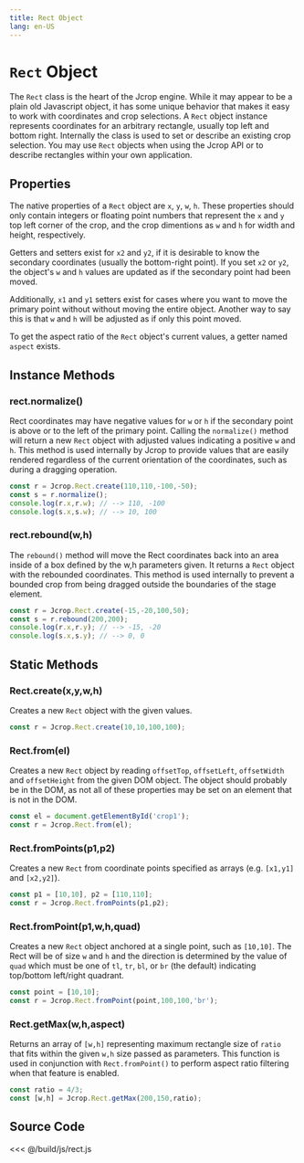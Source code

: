 ```yaml
---
title: Rect Object
lang: en-US
---
```


# `Rect` Object

The `Rect` class is the heart of the Jcrop engine. While it may appear to
be a plain old Javascript object, it has some unique behavior that makes
it easy to work with coordinates and crop selections. A `Rect` object
instance represents coordinates for an arbitrary rectangle, usually
top left and bottom right. Internally the class is used to set or
describe an existing crop selection. You may use `Rect` objects when
using the Jcrop API or to describe rectangles within your own application.

## Properties

The native properties of a `Rect` object are `x`, `y`, `w`, `h`. These
properties should only contain integers or floating point numbers that
represent the `x` and `y` top left corner of the crop, and the crop
dimentions as `w` and `h` for width and height, respectively.

Getters and setters exist for `x2` and `y2`, if it is desirable to
know the secondary coordinates (usually the bottom-right point). If
you set `x2` or `y2`, the object's `w` and `h` values are updated as
if the secondary point had been moved.

Additionally, `x1` and `y1` setters exist for cases where you want
to move the primary point without without moving the entire object.
Another way to say this is that `w` and `h` will be adjusted as if
only this point moved.

To get the aspect ratio of the `Rect` object's current values,
a getter named `aspect` exists.

## Instance Methods

### rect.normalize()

Rect coordinates may have negative values for `w` or `h` if the
secondary point is above or to the left of the primary point.
Calling the `normalize()` method will return a new `Rect` object
with adjusted values indicating a positive `w` and `h`. This method
is used internally by Jcrop to provide values that are easily
rendered regardless of the current orientation of the coordinates,
such as during a dragging operation.

```js
const r = Jcrop.Rect.create(110,110,-100,-50);
const s = r.normalize();
console.log(r.x,r.w); // --> 110, -100
console.log(s.x,s.w); // --> 10, 100
```

### rect.rebound(w,h)

The `rebound()` method will move the Rect coordinates back into an
area inside of a box defined by the w,h parameters given. It returns
a `Rect` object with the rebounded coordinates. This method is used
internally to prevent a bounded crop from being dragged outside the
boundaries of the stage element.

```js
const r = Jcrop.Rect.create(-15,-20,100,50);
const s = r.rebound(200,200);
console.log(r.x,r.y); // --> -15, -20
console.log(s.x,s.y); // --> 0, 0
```

## Static Methods

### Rect.create(x,y,w,h)

Creates a new `Rect` object with the given values.

```js
const r = Jcrop.Rect.create(10,10,100,100);
```

### Rect.from(el)

Creates a new `Rect` object by reading `offsetTop`, `offsetLeft`, 
`offsetWidth` and `offsetHeight` from the given DOM object. The
object should probably be in the DOM, as not all of these properties
may be set on an element that is not in the DOM.

```js
const el = document.getElementById('crop1');
const r = Jcrop.Rect.from(el);
```

### Rect.fromPoints(p1,p2)

Creates a new `Rect` from coordinate points specified as arrays
(e.g. `[x1,y1]` and `[x2,y2]`).

```js
const p1 = [10,10], p2 = [110,110];
const r = Jcrop.Rect.fromPoints(p1,p2);
```

### Rect.fromPoint(p1,w,h,quad)

Creates a new `Rect` object anchored at a single point, such as `[10,10]`.
The Rect will be of size `w` and `h` and the direction is determined
by the value of `quad` which must be one of `tl`, `tr`, `bl`, or `br`
(the default) indicating top/bottom left/right quadrant.

```js
const point = [10,10];
const r = Jcrop.Rect.fromPoint(point,100,100,'br');
```

### Rect.getMax(w,h,aspect)

Returns an array of `[w,h]` representing maximum rectangle size
of `ratio` that fits within the given `w,h` size passed as parameters.
This function is used in conjunction with `Rect.fromPoint()` to
perform aspect ratio filtering when that feature is enabled.

```js
const ratio = 4/3;
const [w,h] = Jcrop.Rect.getMax(200,150,ratio);
```

## Source Code

<<< @/build/js/rect.js

